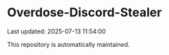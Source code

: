 # Overdose-Discord-Stealer

Last updated: 2025-07-13 11:54:00

This repository is automatically maintained.
